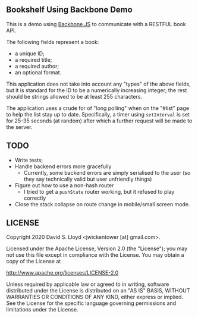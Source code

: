 ## Bookshelf Using Backbone Demo

This is a demo using [Backbone JS](https://www.backonejs.org/) to communicate with a
RESTFUL book API.

The following fields represent a book:

- a unique ID;
- a required title;
- a required author;
- an optional format.

This application does not take into account any "types" of the above fields, but
it is standard for the ID to be a numerically increasing integer; the rest should
be strings allowed to be at least 255 characters.

The application uses a crude for of "long polling" when on the "#list" page to help
the list stay up to date. Specifically, a timer using `setInterval` is set for
25-35 seconds (at random) after which a further request will be made to the
server.

## TODO

- Write tests;
- Handle backend errors more gracefully
  - Currently, some backend errors are simply serialised to the user (so they say
  technically valid but user unfriendly things)
- Figure out how to use a non-hash router
  - I tried to get a `pushState` router working, but it refused to play correctly
- Close the stack collapse on route change in mobile/small screen mode.

## LICENSE

Copyright 2020 David S. Lloyd <jwickentower [at] gmail.com>.

Licensed under the Apache License, Version 2.0 (the "License"); you may not use this file except in compliance with the 
License. You may obtain a copy of the License at

http://www.apache.org/licenses/LICENSE-2.0

Unless required by applicable law or agreed to in writing, software distributed under the License is distributed on an 
"AS IS" BASIS, WITHOUT WARRANTIES OR CONDITIONS OF ANY KIND, either express or implied. See the License for the 
specific language governing permissions and limitations under the License.

